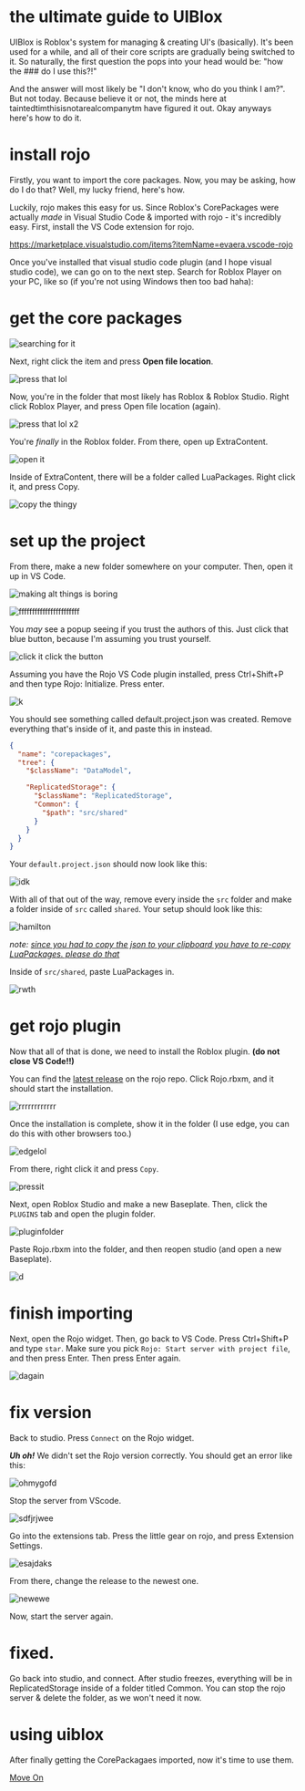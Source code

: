 # the ultimate guide to UIBlox

UIBlox is Roblox's system for managing & creating UI's (basically). It's been used for a while, and all of their core scripts are gradually being switched to it. So naturally, the first question the pops into your head would be: "how the ### do I use this?!"

And the answer will most likely be "I don't know, who do you think I am?". But not today. Because believe it or not, the minds here at taintedtimthisisnotarealcompanytm have figured it out. Okay anyways here's how to do it.

# install rojo

Firstly, you want to import the core packages. Now, you may be asking, how do I do that? Well, my lucky friend, here's how.

Luckily, rojo makes this easy for us. Since Roblox's CorePackages were actually *made* in Visual Studio Code & imported with rojo - it's incredibly easy. First, install the VS Code extension for rojo.

<a href="https://marketplace.visualstudio.com/items?itemName=evaera.vscode-rojo">https://marketplace.visualstudio.com/items?itemName=evaera.vscode-rojo</a>

Once you've installed that visual studio code plugin (and I hope visual studio code), we can go on to the next step. Search for Roblox Player on your PC, like so (if you're not using Windows then too bad haha):

# get the core packages

![searching for it](images/search.png)

Next, right click the item and press **Open file location**.

![press that lol](images/ofl.png)

Now, you're in the folder that most likely has Roblox & Roblox Studio. Right click Roblox Player, and press Open file location (again).

![press that lol x2](images/ofl2.png)

You're *finally* in the Roblox folder. From there, open up ExtraContent.

![open it](images/extracontent.png)

Inside of ExtraContent, there will be a folder called LuaPackages. Right click it, and press Copy.

![copy the thingy](images/copyec.png)

# set up the project

From there, make a new folder somewhere on your computer. Then, open it up in VS Code.

![making alt things is boring](images/openfolder.png)

![fffffffffffffffffffffff](images/yesclickyes.png)

You *may* see a popup seeing if you trust the authors of this. Just click that blue button, because I'm assuming you trust yourself.

![click it click the button](images/itrustme.png)

Assuming you have the Rojo VS Code plugin installed, press Ctrl+Shift+P and then type Rojo: Initialize. Press enter.

![k](images/fghj.png)

You should see something called default.project.json was created. Remove everything that's inside of it, and paste this in instead.

```json
{
  "name": "corepackages",
  "tree": {
    "$className": "DataModel",

    "ReplicatedStorage": {
      "$className": "ReplicatedStorage",
      "Common": {
        "$path": "src/shared"
      }
    }
  }
}
```

Your `default.project.json` should now look like this:

![idk](images/oops.png)

With all of that out of the way, remove every inside the `src` folder and make a folder inside of `src` called `shared`. Your setup should look like this:

![hamilton](images/uhohyoumadethewrongsuckeracuckold.png)

*note: <a href="#get-the-core-packages">since you had to copy the json to your clipboard you have to re-copy LuaPackages. please do that</a>*

Inside of `src/shared`, paste LuaPackages in.

![rwth](images/big.png)

# get rojo plugin

Now that all of that is done, we need to install the Roblox plugin. **(do not close VS Code!!)**

You can find the <a href="https://github.com/rojo-rbx/rojo/releases/latest">latest release</a> on the rojo repo. Click Rojo.rbxm, and it should start the installation.

![rrrrrrrrrrrr](images/rojo.png)

Once the installation is complete, show it in the folder (I use edge, you can do this with other browsers too.)

![edgelol](images/showit.png)

From there, right click it and press `Copy`.

![pressit](images/copyrbxm.png)

Next, open Roblox Studio and make a new Baseplate. Then, click the `PLUGINS` tab and open the plugin folder.

![pluginfolder](images/pluginfolder.png)

Paste Rojo.rbxm into the folder, and then reopen studio (and open a new Baseplate).

![d](images/pastedit.png)

# finish importing

Next, open the Rojo widget. Then, go back to VS Code. Press Ctrl+Shift+P and type `star`. Make sure you pick `Rojo: Start server with project file`, and then press Enter. Then press Enter again.

![dagain](images/youseethatwasmywifewhoyoudecidedtofuuuuuuuu.png)

# fix version

Back to studio. Press `Connect` on the Rojo widget.

***Uh oh!*** We didn't set the Rojo version correctly. You should get an error like this:

![ohmygofd](images/sofunny.png)

Stop the server from VScode.

![sdfjrjwee](images/stoptheserver.png)

Go into the extensions tab. Press the little gear on rojo, and press Extension Settings.

![esajdaks](images/setigngs.png)

From there, change the release to the newest one.

![newewe](images/bignumber.png)

Now, start the server again.

# fixed.

Go back into studio, and connect. After studio freezes, everything will be in ReplicatedStorage inside of a folder titled Common. You can stop the rojo server & delete the folder, as we won't need it now.

# using uiblox

After finally getting the CorePackagaes imported, now it's time to use them.

<a href="use">Move On</a>